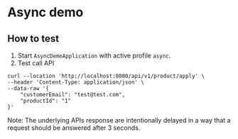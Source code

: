 # Async demo
## How to test
1. Start `AsyncDemoApplication` with active profile `async`.
2. Test call API
```shell
curl --location 'http://localhost:8080/api/v1/product/apply' \
--header 'Content-Type: application/json' \
--data-raw '{
    "customerEmail": "test@test.com",
    "productId": "1"
}'
```

Note: The underlying APIs response are intentionally delayed in a way that a request should be answered after 3 seconds.
